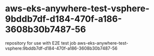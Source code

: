 # aws-eks-anywhere-test-vsphere-9bddb7df-d184-470f-a186-3608b30b7487-56
repository for use with E2E test job aws-eks-anywhere-test-vsphere:9bddb7df-d184-470f-a186-3608b30b7487-56
